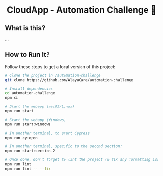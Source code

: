 
<h1 align="center">CloudApp - Automation Challenge 🚀</h1>


## What is this?
...  

## How to Run it?
Follow these steps to get a local version of this project:
```bash
# Clone the project in /automation-challenge
git clone https://github.com/AlayaCare/automation-challenge

# Install dependencies
cd automation-challenge
npm ci

# Start the webapp (macOS/Linux)
npm run start

# Start the webapp (Windows)
npm run start:windows

# In another terminal, to start Cypress
npm run cy:open

# In another terminal, specific to the second section:
npm run start:section-2

# Once done, don't forget to lint the project (& fix any formatting issues, if any)
npm run lint
npm run lint -- --fix 
```
